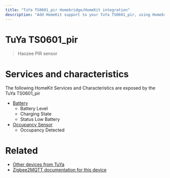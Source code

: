 ```yaml
---
title: "TuYa TS0601_pir Homebridge/HomeKit integration"
description: "Add HomeKit support to your TuYa TS0601_pir, using Homebridge, Zigbee2MQTT and homebridge-z2m."
---
```

<!---
This file has been GENERATED using src/docgen/docgen.ts
DO NOT EDIT THIS FILE MANUALLY!
-->
# TuYa TS0601_pir
> Haozee PIR sensor


# Services and characteristics
The following HomeKit Services and Characteristics are exposed by
the TuYa TS0601_pir

* [Battery](../../battery.md)
  * Battery Level
  * Charging State
  * Status Low Battery
* [Occupancy Sensor](../../sensors.md)
  * Occupancy Detected


# Related
* [Other devices from TuYa](../index.md#tuya)
* [Zigbee2MQTT documentation for this device](https://www.zigbee2mqtt.io/devices/TS0601_pir.html)